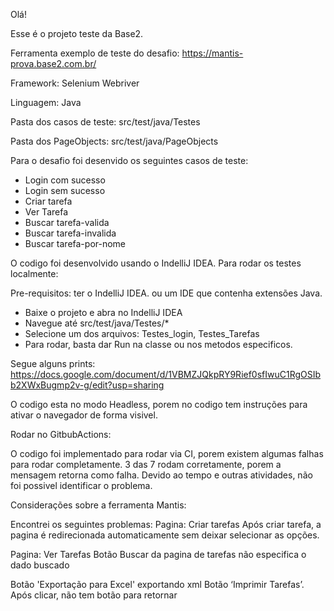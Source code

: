 Olá!

Esse é o projeto teste da Base2.

Ferramenta exemplo de teste do desafio: https://mantis-prova.base2.com.br/

Framework: Selenium Webriver

Linguagem: Java

Pasta dos casos de teste: src/test/java/Testes

Pasta dos PageObjects: src/test/java/PageObjects

Para o desafio foi desenvido os seguintes casos de teste:
 - Login com sucesso
 - Login sem sucesso
 - Criar tarefa
 - Ver Tarefa
 - Buscar tarefa-valida
 - Buscar tarefa-invalida
 - Buscar tarefa-por-nome

O codigo foi desenvolvido usando o IndelliJ IDEA.
Para rodar os testes localmente:

Pre-requisitos: ter o IndelliJ IDEA. ou um IDE que contenha extensões Java.
 - Baixe o projeto e abra no IndelliJ IDEA
 - Navegue até src/test/java/Testes/*
 - Selecione um dos arquivos: Testes_login, Testes_Tarefas
 - Para rodar, basta dar Run na classe ou nos metodos especificos. 


Segue alguns prints: https://docs.google.com/document/d/1VBMZJQkpRY9Rief0sfIwuC1RgOSIbb2XWxBugmp2v-g/edit?usp=sharing

O codigo esta no modo Headless, porem no codigo tem instruções para ativar o navegador de forma visivel.

Rodar no GitbubActions:

O codigo foi implementado para rodar via CI, porem existem algumas falhas para rodar completamente. 
3 das 7 rodam corretamente, porem a mensagem retorna como falha.
Devido ao tempo e outras atividades, não foi possivel identificar o problema.


Considerações sobre a ferramenta Mantis:

Encontrei os seguintes problemas:
Pagina: Criar tarefas
Após criar tarefa, a pagina é redirecionada automaticamente sem deixar selecionar as opções.

Pagina: Ver Tarefas
Botão Buscar da pagina de tarefas não especifica o dado buscado

Botão 'Exportação para Excel' exportando xml
Botão ‘Imprimir Tarefas’. Após clicar, não tem botão para retornar
